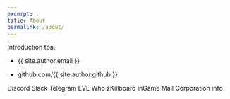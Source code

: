 ```yaml
---
excerpt: .
title: About
permalink: /about/
---
```

Introduction tba.

* {{ site.author.email }}

* github.com/{{ site.author.github }}

Discord Slack Telegram EVE Who zKillboard inGame Mail Corporation info